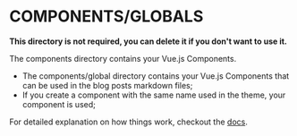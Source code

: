 # COMPONENTS/GLOBALS

**This directory is not required, you can delete it if you don't want to use it.**

The components directory contains your Vue.js Components.

- The components/global directory contains your Vue.js Components that can be used in the blog posts markdown files;
- If you create a component with the same name used in the theme, your component is used;

For detailed explanation on how things work, checkout the [docs](https://nuxtjs.blog/customization/components#markdown-components).